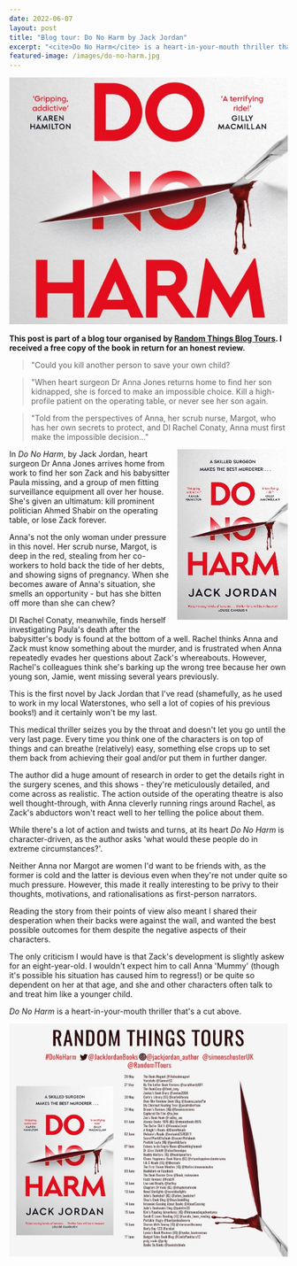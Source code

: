```yaml
---
date: 2022-06-07
layout: post
title: "Blog tour: Do No Harm by Jack Jordan"
excerpt: "<cite>Do No Harm</cite> is a heart-in-your-mouth thriller that's a cut above."
featured-image: /images/do-no-harm.jpg
---
```


![Do No Harm](/images/do-no-harm.jpg)

**This post is part of a blog tour organised by [Random Things Blog Tours](http://randomthingsthroughmyletterbox.blogspot.com/p/services-to-publishers-authors-blog.html). I received a free copy of the book in return for an honest review.**

> "Could you kill another person to save your own child?

> "When heart surgeon Dr Anna Jones returns home to find her son kidnapped, she is forced to make an impossible choice. Kill a high-profile patient on the operating table, or never see her son again.

> "Told from the perspectives of Anna, her scrub nurse, Margot, who has her own secrets to protect, and DI Rachel Conaty, Anna must first make the impossible decision..."

<img src="/images/do-no-harm-200.jpg" alt="Do No Harm" style="float: right; margin-bottom: 10px; margin-left: 10px;">

In <cite>Do No Harm</cite>, by Jack Jordan, heart surgeon Dr Anna Jones arrives home from work to find her son Zack and his babysitter Paula missing, and a group of men fitting surveillance equipment all over her house. She's given an ultimatum: kill prominent politician Ahmed Shabir on the operating table, or lose Zack forever.

Anna's not the only woman under pressure in this novel. Her scrub nurse, Margot, is deep in the red, stealing from her co-workers to hold back the tide of her debts, and showing signs of pregnancy. When she becomes aware of Anna's situation, she smells an opportunity - but has she bitten off more than she can chew?

DI Rachel Conaty, meanwhile, finds herself investigating Paula's death after the babysitter's body is found at the bottom of a well. Rachel thinks Anna and Zack must know something about the murder, and is frustrated when Anna repeatedly evades her questions about Zack's whereabouts. However, Rachel's colleagues think she's barking up the wrong tree because her own young son, Jamie, went missing several years previously.

This is the first novel by Jack Jordan that I've read (shamefully, as he used to work in my local Waterstones, who sell a lot of copies of his previous books!) and it certainly won't be my last.

This medical thriller seizes you by the throat and doesn't let you go until the very last page. Every time you think one of the characters is on top of things and can breathe (relatively) easy, something else crops up to set them back from achieving their goal and/or put them in further danger.

The author did a huge amount of research in order to get the details right in the surgery scenes, and this shows - they're meticulously detailed, and come across as realistic. The action outside of the operating theatre is also well thought-through, with Anna cleverly running rings around Rachel, as Zack's abductors won't react well to her telling the police about them.

While there's a lot of action and twists and turns, at its heart <cite>Do No Harm</cite> is character-driven, as the author asks 'what would these people do in extreme circumstances?'.

Neither Anna nor Margot are women I'd want to be friends with, as the former is cold and the latter is devious even when they're not under quite so much pressure. However, this made it really interesting to be privy to their thoughts, motivations, and rationalisations as first-person narrators.

Reading the story from their points of view also meant I shared their desperation when their backs were against the wall, and wanted the best possible outcomes for them despite the negative aspects of their characters.

The only criticism I would have is that Zack's development is slightly askew for an eight-year-old. I wouldn't expect him to call Anna 'Mummy' (though it's possible his situation has caused him to regress!) or be quite so dependent on her at that age, and she and other characters often talk to and treat him like a younger child.

<cite>Do No Harm</cite> is a heart-in-your-mouth thriller that's a cut above.

![Do No Harm blog tour banner](/images/do-no-harm-banner.jpg)
